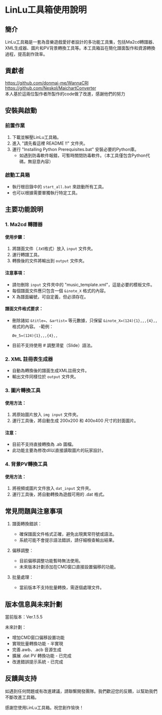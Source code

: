 # LinLu工具箱使用說明

## 簡介
LinLu工具箱是一套為音樂遊戲愛好者設計的多功能工具集，包括Ma2cd轉譜器、XML生成器、圖片和PV背景轉換工具等。本工具箱旨在簡化譜面製作和資源轉換過程，提高創作效率。

## 貢獻者
https://github.com/donmai-me/WannaCRI  
https://github.com/Neskol/MaichartConverter  
本人基於這兩位製作者所製作的code做了改進，感謝他們的努力

## 安裝與啟動

### 前置作業
1. 下載並解壓LinLu工具箱。
2. 進入 "請先看這裡 README !!" 文件夾。
3. 運行 "Installing Python Prerequisites.bat" 安裝必要的Python庫。
   - 如遇到防毒軟件報錯，可暫時關閉防毒軟件。（本工具僅包含Python代碼，無惡意內容）

### 啟動工具箱
- 執行根目錄中的 `start_all.bat` 來啟動所有工具。
- 也可以根據需要單獨執行特定工具。

## 主要功能說明

### 1. Ma2cd 轉譜器

#### 使用步驟：
1. 將譜面文件（.txt格式）放入 `input` 文件夾。
2. 運行轉譜工具。
3. 轉換後的文件將輸出到 `output` 文件夾。

#### 注意事項：
- 請勿刪除 `input` 文件夾中的 "music_template.xml"，這是必要的模板文件。
- 每個譜面文件應只包含一個 `&inote_X` 格式的內容。
- X 為譜面編號，可自定義，但必須存在。

#### 譜面文件格式要求：
- 刪除諸如 `&title=`、`&artist=` 等元數據，只保留 `&inote_X=(124){1},,,{4},,` 格式的內容。
-範例：
  ````
  Øe_5=(124){1},,,{4},,
  ````
- 目前不支持使用 # 調整滑星（Slide）語法。

### 2. XML 註冊表生成器
- 自動為轉換後的譜面生成XML註冊文件。
- 輸出文件同樣位於 `output` 文件夾。

### 3. 圖片轉換工具

#### 使用方法：
1. 將原始圖片放入 `img input` 文件夾。
2. 運行工具後，將自動生成 200x200 和 400x400 尺寸的封面圖片。

#### 注意：
- 目前不支持直接轉換為 .ab 圖檔。
- 此功能主要為修改dll以直接讀取圖片的玩家設計。

### 4. 背景PV轉換工具

#### 使用方法：
1. 將視頻或圖片文件放入 `dat_input` 文件夾。
2. 運行工具後，將自動轉換為遊戲可用的 .dat 格式。

## 常見問題與注意事項

1. 譜面轉換錯誤：
   - 確保譜面文件格式正確，避免出現異常符號或語法。
   - 系統可能不會提示語法錯誤，請仔細檢查輸出結果。

2. 偏移調整：
   - 目前偏移調整功能暫時無法使用。
   - 未來版本計劃添加在CMD窗口直接設置偏移的功能。

3. 批量處理：
   - 當前版本不支持批量轉換，需逐個處理文件。

## 版本信息與未來計劃

當前版本：Ver.1.5.5

未來計劃：
- 增加CMD窗口偏移設置功能
- 實現批量轉換功能 - 半實現
- 完善.awb、.acb 音源生成
- 擴展 .dat PV 轉換功能 - 已完成
- 改進錯誤提示系統 - 已完成

## 反饋與支持

如遇到任何問題或有改進建議，請聯繫開發團隊。我們歡迎您的反饋，以幫助我們不斷改進工具箱。

感謝您使用LinLu工具箱。祝您創作愉快！
